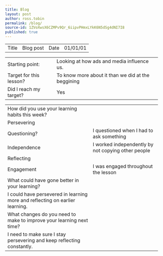 ```yaml
---
title: Blog
layout: post
author: ross.tobin
permalink: /blog/
source-id: 1ZVoXwsX6CZMPv9Qr_6iipvPHmxLYkK6N5dSg4dNI7I8
published: true
---
```

<table>
  <tr>
    <td>Title</td>
    <td>Blog post</td>
    <td>Date</td>
    <td>01/01/01</td>
  </tr>
</table>


<table>
  <tr>
    <td>Starting point:</td>
    <td>Looking at how ads and media influence us.</td>
  </tr>
  <tr>
    <td>Target for this lesson?</td>
    <td>To know more about it than we did at the beggining</td>
  </tr>
  <tr>
    <td>Did I reach my target? </td>
    <td>Yes</td>
  </tr>
</table>


<table>
  <tr>
    <td>How did you use your learning habits this week?</td>
    <td></td>
  </tr>
  <tr>
    <td>Persevering</td>
    <td></td>
  </tr>
  <tr>
    <td>Questioning?</td>
    <td>I questioned when I had to ask something</td>
  </tr>
  <tr>
    <td>Independence</td>
    <td>I worked independently by not copying other people</td>
  </tr>
  <tr>
    <td>Reflecting</td>
    <td></td>
  </tr>
  <tr>
    <td>Engagement</td>
    <td>I was engaged throughout the lesson</td>
  </tr>
  <tr>
    <td>What could have gone better in your learning?</td>
    <td></td>
  </tr>
  <tr>
    <td>I could have persevered in learning more and reflecting on earlier learning.</td>
    <td></td>
  </tr>
  <tr>
    <td>What changes do you need to make to improve your learning next time?</td>
    <td></td>
  </tr>
  <tr>
    <td>I need to make sure I stay persevering and keep reflecting constantly.</td>
    <td></td>
  </tr>
</table>


